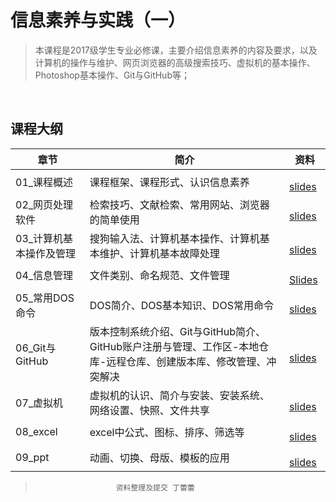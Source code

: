 # 信息素养与实践（一）


> 本课程是2017级学生专业必修课，主要介绍信息素养的内容及要求，以及计算机的操作与维护、网页浏览器的高级搜索技巧、虚拟机的基本操作、Photoshop基本操作、Git与GitHub等；

&nbsp;

## 课程大纲


| 章节 | 简介 | 资料 |
|-----|-----|-----|
|01_课程概述|课程框架、课程形式、认识信息素养|[<img src="https://raw.githubusercontent.com/TelerikAcademy/Common/master/icons/presentation.png" height="15" />slides](/materials/slides/01-course-verview.pptx)|
|02_网页处理软件|检索技巧、文献检索、常用网站、浏览器的简单使用|[<img src="https://raw.githubusercontent.com/TelerikAcademy/Common/master/icons/presentation.png" height="15" />slides](/materials/slides/02-web-browser-processes.ppt)|
|03_计算机基本操作及管理|搜狗输入法、计算机基本操作、计算机基本维护、计算机基本故障处理|[<img src="https://raw.githubusercontent.com/TelerikAcademy/Common/master/icons/presentation.png" height="15" />slides](/materials/slides/03-computer-operation-and-managerment.ppt)|
|04_信息管理|文件类别、命名规范、文件管理|[<img src="https://raw.githubusercontent.com/TelerikAcademy/Common/master/icons/presentation.png" height="15" />Slides](/materials/slides/04-information-management.ppt)|
|05_常用DOS命令|DOS简介、DOS基本知识、DOS常用命令|[<img src="https://raw.githubusercontent.com/TelerikAcademy/Common/master/icons/presentation.png" height="15" />slides](/materials/slides/05-DOS.pptx)|
|06_Git与GitHub|版本控制系统介绍、Git与GitHub简介、GitHub账户注册与管理、工作区-本地仓库-远程仓库、创建版本库、修改管理、冲突解决|[<img src="https://raw.githubusercontent.com/TelerikAcademy/Common/master/icons/presentation.png" height="15" />slides](/materials/slides/06-Github.pptx)|
|07_虚拟机|虚拟机的认识、简介与安装、安装系统、网络设置、快照、文件共享|[<img src="https://raw.githubusercontent.com/TelerikAcademy/Common/master/icons/presentation.png" height="15" />slides](/materials/slides/07-virtual-machine.pptx)|
|08_excel|excel中公式、图标、排序、筛选等|[<img src="https://raw.githubusercontent.com/TelerikAcademy/Common/master/icons/presentation.png" height="15" />slides](/materials/slides/08-Excel.ppt)|
|09_ppt|动画、切换、母版、模板的应用|[<img src="https://raw.githubusercontent.com/TelerikAcademy/Common/master/icons/presentation.png" height="15" />slides](/materials/slides/09-PPT.ppt)|

>						资料整理及提交 丁蕾蕾
